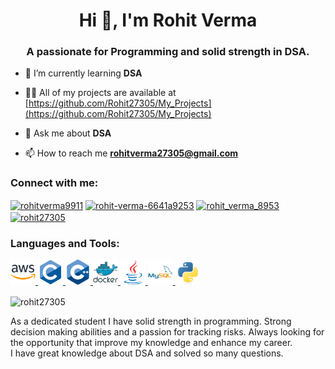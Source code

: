 <h1 align="center">Hi 👋, I'm Rohit Verma</h1>
<h3 align="center">A passionate for Programming and solid strength in DSA.</h3>

- 🌱 I’m currently learning **DSA**

- 👨‍💻 All of my projects are available at [https://github.com/Rohit27305/My_Projects](https://github.com/Rohit27305/My_Projects)

- 💬 Ask me about **DSA**

- 📫 How to reach me **rohitverma27305@gmail.com**

<h3 align="left">Connect with me:</h3>
<p align="left">
<a href="https://twitter.com/rohitverma9911" target="blank"><img align="center" src="https://raw.githubusercontent.com/rahuldkjain/github-profile-readme-generator/master/src/images/icons/Social/twitter.svg" alt="rohitverma9911" height="30" width="40" /></a>
<a href="https://linkedin.com/in/rohit-verma-6641a9253" target="blank"><img align="center" src="https://raw.githubusercontent.com/rahuldkjain/github-profile-readme-generator/master/src/images/icons/Social/linked-in-alt.svg" alt="rohit-verma-6641a9253" height="30" width="40" /></a>
<a href="https://instagram.com/rohit_verma_8953" target="blank"><img align="center" src="https://raw.githubusercontent.com/rahuldkjain/github-profile-readme-generator/master/src/images/icons/Social/instagram.svg" alt="rohit_verma_8953" height="30" width="40" /></a>
<a href="https://www.leetcode.com/rohit27305" target="blank"><img align="center" src="https://raw.githubusercontent.com/rahuldkjain/github-profile-readme-generator/master/src/images/icons/Social/leet-code.svg" alt="rohit27305" height="30" width="40" /></a>
</p>

<h3 align="left">Languages and Tools:</h3>
<p align="left"> <a href="https://aws.amazon.com" target="_blank" rel="noreferrer"> <img src="https://raw.githubusercontent.com/devicons/devicon/master/icons/amazonwebservices/amazonwebservices-original-wordmark.svg" alt="aws" width="40" height="40"/> </a> <a href="https://www.cprogramming.com/" target="_blank" rel="noreferrer"> <img src="https://raw.githubusercontent.com/devicons/devicon/master/icons/c/c-original.svg" alt="c" width="40" height="40"/> </a> <a href="https://www.w3schools.com/cpp/" target="_blank" rel="noreferrer"> <img src="https://raw.githubusercontent.com/devicons/devicon/master/icons/cplusplus/cplusplus-original.svg" alt="cplusplus" width="40" height="40"/> </a> <a href="https://www.docker.com/" target="_blank" rel="noreferrer"> <img src="https://raw.githubusercontent.com/devicons/devicon/master/icons/docker/docker-original-wordmark.svg" alt="docker" width="40" height="40"/> </a> <a href="https://www.java.com" target="_blank" rel="noreferrer"> <img src="https://raw.githubusercontent.com/devicons/devicon/master/icons/java/java-original.svg" alt="java" width="40" height="40"/> </a> <a href="https://www.mysql.com/" target="_blank" rel="noreferrer"> <img src="https://raw.githubusercontent.com/devicons/devicon/master/icons/mysql/mysql-original-wordmark.svg" alt="mysql" width="40" height="40"/> </a> <a href="https://www.python.org" target="_blank" rel="noreferrer"> <img src="https://raw.githubusercontent.com/devicons/devicon/master/icons/python/python-original.svg" alt="python" width="40" height="40"/> </a> </p>

<p><img align="center" src="https://github-readme-stats.vercel.app/api/top-langs?username=rohit27305&show_icons=true&locale=en&layout=compact" alt="rohit27305" /></p>

<p> As a dedicated student I have solid strength in programming. Strong decision making abilities and a passion for tracking risks. Always looking for the opportunity that improve my knowledge and enhance my career. <br> I have great knowledge about DSA and solved so many questions. </p>

